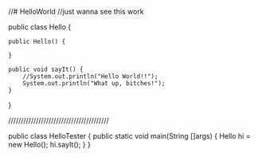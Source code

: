 //# HelloWorld
//just wanna see this work


public class Hello {
	
	public Hello() {
		
	}
	
	public void sayIt() {
		//System.out.println("Hello World!!");
		System.out.println("What up, bitches!");
	}

}

////////////////////////////////////////

public class HelloTester {
	public static void main(String []args)
	{
		Hello hi = new Hello();
		hi.sayIt();
	}
}
